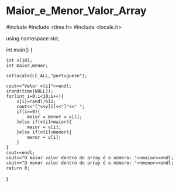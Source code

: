 # Maior_e_Menor_Valor_Array
#include <iostream>
#include <time.h>
#include <locale.h>

using namespace std;

int main()
{
    
    int v[10];
    int maior,menor;
    
    setlocale(LC_ALL,"portuguese");
    
    cout<<"Vetor v[i]"<<endl;
    srand(time(NULL));
    for(int i=0;i<10;i++){
        v[i]=rand()%11;
        cout<<"["<<v[i]<<"]"<<" ";
        if(i==0){
            maior = menor = v[i];
        }else if(v[i]>maior){
            maior = v[i];
        }else if(v[i]<menor){
            menor = v[i];
        }
    }
    cout<<endl;
    cout<<"O maior valor dentro do array é o número: "<<maior<<endl;
    cout<<"O menor valor dentro do array é o número: "<<menor<<endl;
    return 0;
}
